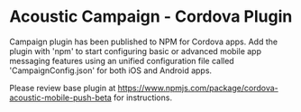 # Acoustic Campaign - Cordova Plugin

Campaign plugin has been published to NPM for Cordova apps. Add the plugin with 'npm' to start configuring basic or advanced mobile app messaging features using an unified configuration file called 'CampaignConfig.json' for both iOS and Android apps.

Please review base plugin at https://www.npmjs.com/package/cordova-acoustic-mobile-push-beta for instructions.